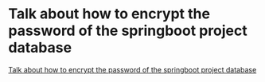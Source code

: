 # Talk about how to encrypt the password of the springboot project database
[Talk about how to encrypt the password of the springboot project database](https://aiwithcloud.com/2022/09/19/talk_about_how_to_encrypt_the_password_of_the_springboot_project_database/)